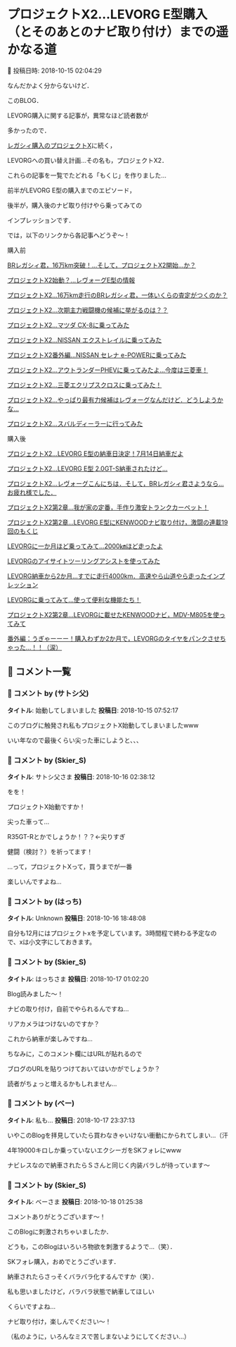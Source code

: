 # プロジェクトX2…LEVORG E型購入（とそのあとのナビ取り付け）までの遥かなる道

📅 投稿日時: 2018-10-15 02:04:29

なんだかよく分からないけど．


このBLOG．


LEVORG購入に関する記事が，異常なほど読者数が


多かったので．





[レガシィ購入のプロジェクトX](eb1b0e385b422753c3e3aad5a58c12234.md)に続く，


LEVORGへの買い替え計画…その名も，プロジェクトX2．


これらの記事を一覧でたどれる「もくじ」を作りました…





前半がLEVORG E型の購入までのエピソード，


後半が，購入後のナビ取り付けやら乗ってみての


インプレッションです．


では，以下のリンクから各記事へどうぞ～！





購入前


[BRレガシィ君，16万km突破！…そして，プロジェクトX2開始…か？](e9a0756864e16314de3b7cc7862aaf3a3.md)





[プロジェクトX2始動？…レヴォーグE型の情報](e7df6039e44d0c1cb370d48daf9f01dff.md)





[プロジェクトX2…16万km走行のBRレガシィ君，一体いくらの査定がつくのか？](e31c1fc09c45bdf5c1a3f0823f66f5e47.md)





[プロジェクトX2…次期主力戦闘機の候補に挙がるのは？？](e1743cfebd5f8719852c262ab8bb588e4.md)





[プロジェクトX2…マツダ CX-8に乗ってみた](eaa60a9fff97424eb22c036f4119b3253.md)





[プロジェクトX2…NISSAN エクストレイルに乗ってみた](efa41238931a9950183592e75fd30b978.md)





[プロジェクトX2番外編…NISSAN セレナ e-POWERに乗ってみた](e237bb1e56d4013c60a01d148e7ef6ffc.md)





[プロジェクトX2…アウトランダーPHEVに乗ってみたよ…今度は三菱車！](e00b7bdd3906de14f98910d5dc8b7d66a.md)





[プロジェクトX2…三菱エクリプスクロスに乗ってみた！](ea6ad37d23d22a6d840d2bea79d96461b.md)





[プロジェクトX2…やっぱり最有力候補はレヴォーグなんだけど．どうしようかな…](e022ec13e9785f63c932e83a46158ec3a.md)





[プロジェクトX2…スバルディーラーに行ってみた](eea6f4f8d1271dcfab296314604e46dab.md)








購入後





[プロジェクトX2…LEVORG E型の納車日決定！7月14日納車だよ](e93eace95b3a8edf1289e3d26b0c85895.md)





[プロジェクトX2…LEVORG E型 2.0GT-S納車されたけど…](e5058a80cde19261b4716c15323cfcabc.md)





[プロジェクトX2…レヴォーグこんにちは．そして，BRレガシィ君さようなら…お疲れ様でした．](eb9285b24247b89c2e9ba8f8a4505b37c.md)





[プロジェクトX2第2章…我が家の定番，手作り激安トランクカーペット！](e32db460b5c5b29b1057fdd0e1172d050.md)





[プロジェクトX2第2章…LEVORG E型にKENWOODナビ取り付け，激闘の連載19回のもくじ](edd57949b5ae86a0a208960256cb06e91.md)





[LEVORGに一か月ほど乗ってみて…2000㎞ほど走ったよ](e2b97c6f97cb06da901af9d6aa72378c8.md)





[LEVORGのアイサイトツーリングアシストを使ってみた](e40f71c9e04d18081d08143b98985def9.md)





[LEVORG納車から2か月…すでに走行4000km．高速やら山道やら走ったインプレッション](edb19f9f7e7dcee16edf835bdb90178a1.md)





[LEVORGに乗ってみて…使って便利な機能たち！](e5fbd680ccacf3ff30993d27d66a2e05a.md)





[プロジェクトX2第2章…LEVORGに載せたKENWOODナビ，MDV-M805を使ってみて](e6408f80355871986ce99126cab71786b.md)





[番外編：うぎゃーーー！購入わずか2か月で，LEVORGのタイヤをパンクさせちゃった…！！（涙）](e73a891fe8e9b77985f42fe6a849e125f.md)

## 💬 コメント一覧

### 💬 コメント by (サトシ父)
**タイトル**: 始動してしまいました
**投稿日**: 2018-10-15 07:52:17

このブログに触発され私もプロジェクトX始動してしまいましたwww

いい年なので最後くらい尖った車にしようと、、、

### 💬 コメント by (Skier_S)
**タイトル**: サトシ父さま
**投稿日**: 2018-10-16 02:38:12

をを！

プロジェクトX始動ですか！

尖った車って…

R35GT-Rとかでしょうか！？？←尖りすぎ

健闘（検討？）を祈ってます！



…って，プロジェクトXって，買うまでが一番

楽しいんですよね…

### 💬 コメント by (はっち)
**タイトル**: Unknown
**投稿日**: 2018-10-16 18:48:08

自分も12月にはプロジェクトxを予定しています。3時間程で終わる予定なので、xは小文字にしておきます。

### 💬 コメント by (Skier_S)
**タイトル**: はっちさま
**投稿日**: 2018-10-17 01:02:20

Blog読みました～！

ナビの取り付け，自前でやられるんですね…

リアカメラはつけないのですか？

これから納車が楽しみですね…



ちなみに，このコメント欄にはURLが貼れるので

ブログのURLを貼りつけておいてはいかがでしょうか？

読者がちょっと増えるかもしれません…

### 💬 コメント by (べー)
**タイトル**: 私も…
**投稿日**: 2018-10-17 23:37:13

いやこのBlogを拝見していたら買わなきゃいけない衝動にかられてしまい…（汗

4年19000キロしか乗っていないエクシーガをSKフォレにwww

ナビレスなので納車されたらＳさんと同じく内装バラしが待っています～

### 💬 コメント by (Skier_S)
**タイトル**: ベーさま
**投稿日**: 2018-10-18 01:25:38

コメントありがとうございます～！

このBlogに刺激されちゃいましたか．

どうも，このBlogはいろいろ物欲を刺激するようで…（笑）．



SKフォレ購入，おめでとうございます．

納車されたらさっそくバラバラ化するんですか（笑）．

私も思いましたけど，バラバラ状態で納車してほしい

くらいですよね…



ナビ取り付け，楽しんでください～！

（私のように，いろんなミスで苦しまないようにしてください…）

